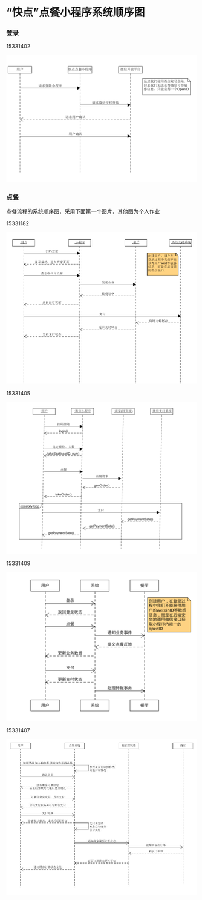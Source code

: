 # “快点”点餐小程序系统顺序图

### 登录

15331402

![](./images/15331402.png)

### 点餐

点餐流程的系统顺序图，采用下面第一个图片，其他图为个人作业

15331182

![img](./images/15331182.PNG)

15331405

![img](./images/15331405.png)

15331409

![1](images/15331409.png)

15331407

![1](images/15331407.png)







